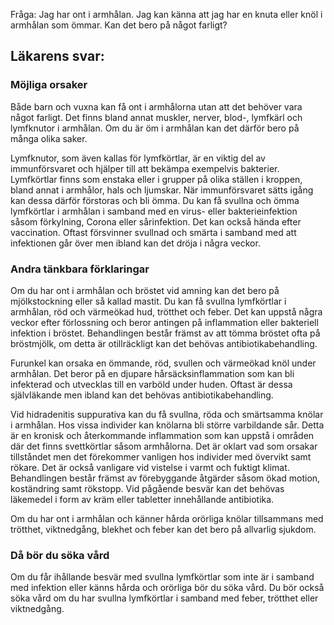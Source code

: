 Fråga: Jag har ont i armhålan. Jag kan känna att jag har en knuta eller knöl i armhålan som ömmar. Kan det bero på något farligt?

Läkarens svar:
--------------

### Möjliga orsaker

Både barn och vuxna kan få ont i armhålorna utan att det behöver vara något farligt. Det finns bland annat muskler, nerver, blod-, lymfkärl och lymfknutor i armhålan. Om du är öm i armhålan kan det därför bero på många olika saker.

Lymfknutor, som även kallas för lymfkörtlar, är en viktig del av immunförsvaret och hjälper till att bekämpa exempelvis bakterier. Lymfkörtlar finns som enstaka eller i grupper på olika ställen i kroppen, bland annat i armhålor, hals och ljumskar. När immunförsvaret sätts igång kan dessa därför förstoras och bli ömma. Du kan få svullna och ömma lymfkörtlar i armhålan i samband med en virus- eller bakterieinfektion såsom förkylning, Corona eller sårinfektion. Det kan också hända efter vaccination. Oftast försvinner svullnad och smärta i samband med att infektionen går över men ibland kan det dröja i några veckor.

### Andra tänkbara förklaringar

Om du har ont i armhålan och bröstet vid amning kan det bero på mjölkstockning eller så kallad mastit. Du kan få svullna lymfkörtlar i armhålan, röd och värmeökad hud, trötthet och feber. Det kan uppstå några veckor efter förlossning och beror antingen på inflammation eller bakteriell infektion i bröstet. Behandlingen består främst av att tömma bröstet ofta på bröstmjölk, om detta är otillräckligt kan det behövas antibiotikabehandling.

Furunkel kan orsaka en ömmande, röd, svullen och värmeökad knöl under armhålan. Det beror på en djupare hårsäcksinflammation som kan bli infekterad och utvecklas till en varböld under huden. Oftast är dessa självläkande men ibland kan det behövas antibiotikabehandling.

Vid hidradenitis suppurativa kan du få svullna, röda och smärtsamma knölar i armhålan. Hos vissa individer kan knölarna bli större varbildande sår. Detta är en kronisk och återkommande inflammation som kan uppstå i områden där det finns svettkörtlar såsom armhålorna. Det är oklart vad som orsakar tillståndet men det förekommer vanligen hos individer med övervikt samt rökare. Det är också vanligare vid vistelse i varmt och fuktigt klimat. Behandlingen består främst av förebyggande åtgärder såsom ökad motion, koständring samt rökstopp. Vid pågående besvär kan det behövas läkemedel i form av kräm eller tabletter innehållande antibiotika.

Om du har ont i armhålan och känner hårda orörliga knölar tillsammans med trötthet, viktnedgång, blekhet och feber kan det bero på allvarlig sjukdom.

### Då bör du söka vård

Om du får ihållande besvär med svullna lymfkörtlar som inte är i samband med infektion eller känns hårda och orörliga bör du söka vård. Du bör också söka vård om du har svullna lymfkörtlar i samband med feber, trötthet eller viktnedgång.